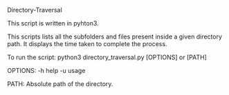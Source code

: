 Directory-Traversal

This script is written in pyhton3.

This scripts lists all the subfolders and files present inside a given directory path. It displays the time taken to complete the process.

To run the script:	python3 directory_traversal.py [OPTIONS] or [PATH]

OPTIONS: 	-h help 
			-u usage

PATH:		Absolute path of the directory.
